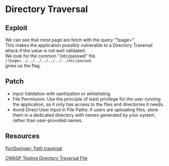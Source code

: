# Directory Traversal

## Exploit

We can see that most page are fetch with the query "?page=".\
This makes the application possibly vulnerable to a Directory Traversal attack if the value is not well validated.\
We look for the common "/etc/passwd" file.\
`/?page=../../../../../../../etc/passwd`\
gives us the flag.

## Patch

- Input Validation with sanitization or whitelisting
- File Permission: Use the principle of least privilege for the user running the application, so it only has access to the files and directories it needs.
- Avoid Direct User Input in File Paths:  if users are uploading files, store them in a dedicated directory with names generated by your system, rather than user-provided names.

## Resources

[PortSwinger: Path traversal](https://portswigger.net/web-security/file-path-traversal)

[OWASP Testing Directory Traversal File](https://owasp.org/www-project-web-security-testing-guide/latest/4-Web_Application_Security_Testing/05-Authorization_Testing/01-Testing_Directory_Traversal_File_Include)

